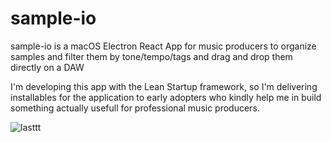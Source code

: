# sample-io

sample-io is a macOS Electron React App for music producers to organize samples and filter them by tone/tempo/tags and drag and drop them directly on a DAW

I'm developing this app with the Lean Startup framework, so I'm delivering installables for the application to early adopters who kindly help me in build something actually usefull for professional music producers.

![lasttt](https://user-images.githubusercontent.com/71053967/157513871-f96238cc-82ed-41b6-9746-888a825b2e29.gif)
